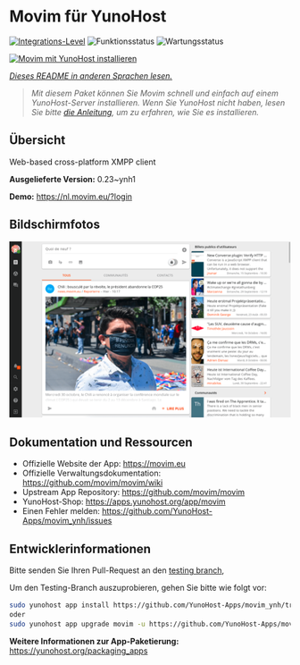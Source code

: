 <!--
N.B.: Diese README wurde automatisch von <https://github.com/YunoHost/apps/tree/master/tools/readme_generator> generiert.
Sie darf NICHT von Hand bearbeitet werden.
-->

# Movim für YunoHost

[![Integrations-Level](https://dash.yunohost.org/integration/movim.svg)](https://dash.yunohost.org/appci/app/movim) ![Funktionsstatus](https://ci-apps.yunohost.org/ci/badges/movim.status.svg) ![Wartungsstatus](https://ci-apps.yunohost.org/ci/badges/movim.maintain.svg)

[![Movim mit YunoHost installieren](https://install-app.yunohost.org/install-with-yunohost.svg)](https://install-app.yunohost.org/?app=movim)

*[Dieses README in anderen Sprachen lesen.](./ALL_README.md)*

> *Mit diesem Paket können Sie Movim schnell und einfach auf einem YunoHost-Server installieren.
Wenn Sie YunoHost nicht haben, lesen Sie bitte [die Anleitung](https://yunohost.org/#/install), um zu erfahren, wie Sie es installieren.*

## Übersicht

Web-based cross-platform XMPP client

**Ausgelieferte Version:** 0.23~ynh1

**Demo:** <https://nl.movim.eu/?login>

## Bildschirmfotos

![Bildschirmfotos von Movim](./doc/screenshots/movim.png)

## Dokumentation und Ressourcen

- Offizielle Website der App: <https://movim.eu>
- Offizielle Verwaltungsdokumentation: <https://github.com/movim/movim/wiki>
- Upstream App Repository: <https://github.com/movim/movim>
- YunoHost-Shop: <https://apps.yunohost.org/app/movim>
- Einen Fehler melden: <https://github.com/YunoHost-Apps/movim_ynh/issues>

## Entwicklerinformationen

Bitte senden Sie Ihren Pull-Request an den [testing branch](https://github.com/YunoHost-Apps/movim_ynh/tree/testing),


Um den Testing-Branch auszuprobieren, gehen Sie bitte wie folgt vor:

```bash
sudo yunohost app install https://github.com/YunoHost-Apps/movim_ynh/tree/testing --debug
oder
sudo yunohost app upgrade movim -u https://github.com/YunoHost-Apps/movim_ynh/tree/testing --debug
```

**Weitere Informationen zur App-Paketierung:** <https://yunohost.org/packaging_apps>
